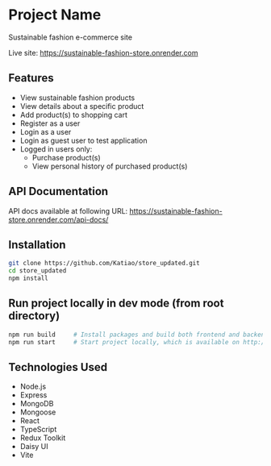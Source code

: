 # Project Name

Sustainable fashion e-commerce site

Live site: https://sustainable-fashion-store.onrender.com

## Features

- View sustainable fashion products
- View details about a specific product
- Add product(s) to shopping cart
- Register as a user
- Login as a user
- Login as guest user to test application
- Logged in users only:
  - Purchase product(s)
  - View personal history of purchased product(s)

## API Documentation

API docs available at following URL: https://sustainable-fashion-store.onrender.com/api-docs/

## Installation

```bash
git clone https://github.com/Katiao/store_updated.git
cd store_updated
npm install
```

## Run project locally in dev mode (from root directory)

```bash
npm run build     # Install packages and build both frontend and backend
npm run start     # Start project locally, which is available on http://localhost:3000
```

## Technologies Used

- Node.js
- Express
- MongoDB
- Mongoose
- React
- TypeScript
- Redux Toolkit
- Daisy UI
- Vite

